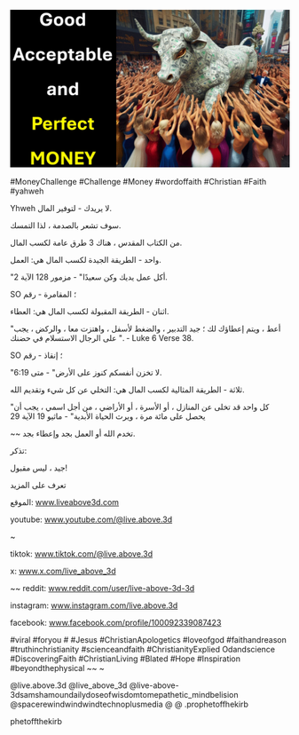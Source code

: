 ![Video cover image](../cover.jpg "cover photo")

#MoneyChallenge #Challenge #Money #wordoffaith #Christian #Faith #yahweh

Yhweh لا يريدك - لتوفير المال.

سوف تشعر بالصدمة ، لذا التمسك.

من الكتاب المقدس ، هناك 3 طرق عامة لكسب المال.

واحد - الطريقة الجيدة لكسب المال هي: العمل.

"أكل عمل يديك وكن سعيدًا" - مزمور 128 الآية 2.

SO ؛ المقامرة - رقم

اثنان - الطريقة المقبولة لكسب المال هي: العطاء.

"أعط ، ويتم إعطاؤك لك ؛ جيد التدبير ، والضغط لأسفل ، واهتزت معا ، والركض ، يجب على الرجال الاستسلام في حضنك ". - Luke 6 Verse 38.

SO ؛ إنقاذ - رقم

"لا تخزن أنفسكم كنوز على الأرض" - متى 6:19.

ثلاثة - الطريقة المثالية لكسب المال هي: التخلي عن كل شيء وتقديم الله.

"كل واحد قد تخلى عن المنازل ، أو الأسرة ، أو الأراضي ، من أجل اسمي ، يجب أن يحصل على مائة مرة ، ويرث الحياة الأبدية" - ماثيو 19 الآية 29

~~ تخدم الله أو العمل بجد وإعطاء بجد.

تذكر:

جيد ، ليس مقبول!

تعرف على المزيد

الموقع: www.liveabove3d.com

youtube: www.youtube.com/@live.above.3d

~

tiktok: www.tiktok.com/@live.above.3d

x: www.x.com/live_above_3d

~~ reddit: www.reddit.com/user/live-above-3d-3d

instagram: www.instagram.com/live.above.3d

facebook: www.facebook.com/profile/100092339087423

#viral #foryou # #Jesus #ChristianApologetics #loveofgod #faithandreason #truthinchristianity #scienceandfaith #ChristianityExplied Odandscience #DiscoveringFaith #ChristianLiving #Blated #Hope #Inspiration #beyondthephysical ~~ ~

@live.above.3d @live_above_3d @live-above-3dsamshamoundailydoseofwisdomtomepathetic_mindbelision @spacerewindwindwindtechnoplusmedia @ @ .prophetoffhekirb

phetoffthekirb